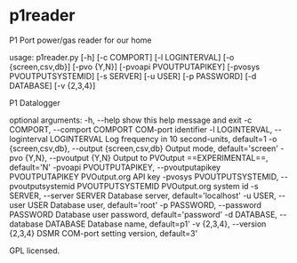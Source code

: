 p1reader
========

P1 Port power/gas reader for our home


usage: p1reader.py [-h] [-c COMPORT] [-l LOGINTERVAL] [-o {screen,csv,db}]
                   [-pvo {Y,N}] [-pvoapi PVOUTPUTAPIKEY]
                   [-pvosys PVOUTPUTSYSTEMID] [-s SERVER] [-u USER]
                   [-p PASSWORD] [-d DATABASE] [-v {2,3,4}]

P1 Datalogger

optional arguments:
  -h, --help            show this help message and exit
  -c COMPORT, --comport COMPORT
                        COM-port identifier
  -l LOGINTERVAL, --loginterval LOGINTERVAL
                        Log frequency in 10 second-units, default=1
  -o {screen,csv,db}, --output {screen,csv,db}
                        Output mode, default='screen'
  -pvo {Y,N}, --pvoutput {Y,N}
                        Output to PVOutput ==EXPERIMENTAL==, default='N'
  -pvoapi PVOUTPUTAPIKEY, --pvoutputapikey PVOUTPUTAPIKEY
                        PVOutput.org API key
  -pvosys PVOUTPUTSYSTEMID, --pvoutputsystemid PVOUTPUTSYSTEMID
                        PVOutput.org system id
  -s SERVER, --server SERVER
                        Database server, default='localhost'
  -u USER, --user USER  Database user, default='root'
  -p PASSWORD, --password PASSWORD
                        Database user password, default='password'
  -d DATABASE, --database DATABASE
                        Database name, default=p1'
  -v {2,3,4}, --version {2,3,4}
                        DSMR COM-port setting version, default=3'

GPL licensed.
